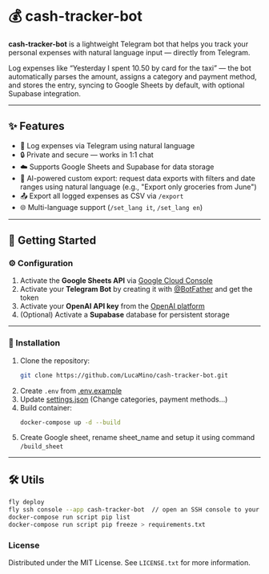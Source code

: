 # 💰 cash-tracker-bot

**cash-tracker-bot** is a lightweight Telegram bot that helps you track your personal expenses with natural language input — directly from Telegram.

Log expenses like “Yesterday I spent 10.50 by card for the taxi” — the bot automatically parses the amount, assigns a category and payment method, and stores the entry, syncing to Google Sheets by default, with optional Supabase integration.

---

## ✨ Features

- 📝 Log expenses via Telegram using natural language
- 🔒 Private and secure — works in 1:1 chat
- ☁️ Supports Google Sheets and Supabase for data storage
- 🤖 AI-powered custom export: request data exports with filters and date ranges using natural language (e.g., "Export only groceries from June")
- 📤 Export all logged expenses as CSV via `/export`
- 🌐 Multi-language support (`/set_lang it`, `/set_lang en`)

---

## 🚀 Getting Started

### ⚙️ Configuration

1. Activate the **Google Sheets API** via [Google Cloud Console](https://console.cloud.google.com/)
2. Activate your **Telegram Bot** by creating it with [@BotFather](https://t.me/BotFather) and get the token
3. Activate your **OpenAI API key** from the [OpenAI platform](https://platform.openai.com/account/api-keys)
4. (Optional) Activate a **Supabase** database for persistent storage

---

### 🧪 Installation

1. Clone the repository:
   ```sh
   git clone https://github.com/LucaMino/cash-tracker-bot.git
   ```
2. Create `.env` from [.env.example](src/.env.example)
3. Update [settings.json](src/config/settings.json) (Change categories, payment methods...)
4. Build container:
   ```sh
   docker-compose up -d --build
   ```
5. Create Google sheet, rename sheet_name and setup it using command `/build_sheet`

---

## 🛠️ Utils

```sh
fly deploy
fly ssh console --app cash-tracker-bot  // open an SSH console to your app
docker-compose run script pip list
docker-compose run script pip freeze > requirements.txt
```

<!-- LICENSE -->
### License

Distributed under the MIT License. See `LICENSE.txt` for more information.

